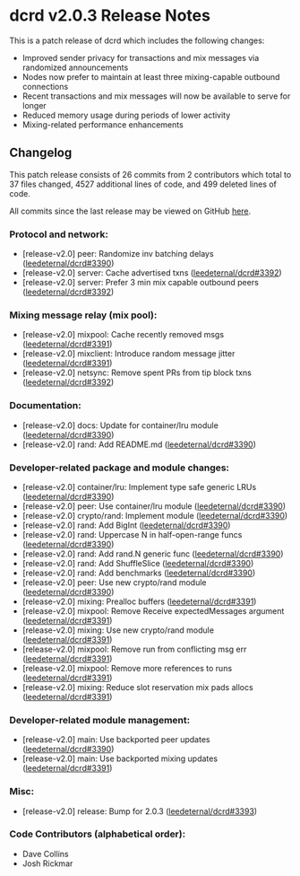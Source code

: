 # dcrd v2.0.3 Release Notes

This is a patch release of dcrd which includes the following changes:

- Improved sender privacy for transactions and mix messages via randomized
  announcements
- Nodes now prefer to maintain at least three mixing-capable outbound connections
- Recent transactions and mix messages will now be available to serve for longer
- Reduced memory usage during periods of lower activity
- Mixing-related performance enhancements

## Changelog

This patch release consists of 26 commits from 2 contributors which total to 37
files changed, 4527 additional lines of code, and 499 deleted lines of code.

All commits since the last release may be viewed on GitHub
[here](https://github.com/leedeternal/dcrd/compare/release-v2.0.2...release-v2.0.3).

### Protocol and network:

- [release-v2.0] peer: Randomize inv batching delays ([leedeternal/dcrd#3390](https://github.com/leedeternal/dcrd/pull/3390))
- [release-v2.0] server: Cache advertised txns ([leedeternal/dcrd#3392](https://github.com/leedeternal/dcrd/pull/3392))
- [release-v2.0] server: Prefer 3 min mix capable outbound peers ([leedeternal/dcrd#3392](https://github.com/leedeternal/dcrd/pull/3392))

### Mixing message relay (mix pool):

- [release-v2.0] mixpool: Cache recently removed msgs ([leedeternal/dcrd#3391](https://github.com/leedeternal/dcrd/pull/3391))
- [release-v2.0] mixclient: Introduce random message jitter ([leedeternal/dcrd#3391](https://github.com/leedeternal/dcrd/pull/3391))
- [release-v2.0] netsync: Remove spent PRs from tip block txns ([leedeternal/dcrd#3392](https://github.com/leedeternal/dcrd/pull/3392))

### Documentation:

- [release-v2.0] docs: Update for container/lru module ([leedeternal/dcrd#3390](https://github.com/leedeternal/dcrd/pull/3390))
- [release-v2.0] rand: Add README.md ([leedeternal/dcrd#3390](https://github.com/leedeternal/dcrd/pull/3390))

### Developer-related package and module changes:

- [release-v2.0] container/lru: Implement type safe generic LRUs ([leedeternal/dcrd#3390](https://github.com/leedeternal/dcrd/pull/3390))
- [release-v2.0] peer: Use container/lru module ([leedeternal/dcrd#3390](https://github.com/leedeternal/dcrd/pull/3390))
- [release-v2.0] crypto/rand: Implement module ([leedeternal/dcrd#3390](https://github.com/leedeternal/dcrd/pull/3390))
- [release-v2.0] rand: Add BigInt ([leedeternal/dcrd#3390](https://github.com/leedeternal/dcrd/pull/3390))
- [release-v2.0] rand: Uppercase N in half-open-range funcs ([leedeternal/dcrd#3390](https://github.com/leedeternal/dcrd/pull/3390))
- [release-v2.0] rand: Add rand.N generic func ([leedeternal/dcrd#3390](https://github.com/leedeternal/dcrd/pull/3390))
- [release-v2.0] rand: Add ShuffleSlice ([leedeternal/dcrd#3390](https://github.com/leedeternal/dcrd/pull/3390))
- [release-v2.0] rand: Add benchmarks ([leedeternal/dcrd#3390](https://github.com/leedeternal/dcrd/pull/3390))
- [release-v2.0] peer: Use new crypto/rand module ([leedeternal/dcrd#3390](https://github.com/leedeternal/dcrd/pull/3390))
- [release-v2.0] mixing: Prealloc buffers ([leedeternal/dcrd#3391](https://github.com/leedeternal/dcrd/pull/3391))
- [release-v2.0] mixpool: Remove Receive expectedMessages argument ([leedeternal/dcrd#3391](https://github.com/leedeternal/dcrd/pull/3391))
- [release-v2.0] mixing: Use new crypto/rand module ([leedeternal/dcrd#3391](https://github.com/leedeternal/dcrd/pull/3391))
- [release-v2.0] mixpool: Remove run from conflicting msg err ([leedeternal/dcrd#3391](https://github.com/leedeternal/dcrd/pull/3391))
- [release-v2.0] mixpool: Remove more references to runs ([leedeternal/dcrd#3391](https://github.com/leedeternal/dcrd/pull/3391))
- [release-v2.0] mixing: Reduce slot reservation mix pads allocs ([leedeternal/dcrd#3391](https://github.com/leedeternal/dcrd/pull/3391))

### Developer-related module management:

- [release-v2.0] main: Use backported peer updates ([leedeternal/dcrd#3390](https://github.com/leedeternal/dcrd/pull/3390))
- [release-v2.0] main: Use backported mixing updates ([leedeternal/dcrd#3391](https://github.com/leedeternal/dcrd/pull/3391))

### Misc:

- [release-v2.0] release: Bump for 2.0.3 ([leedeternal/dcrd#3393](https://github.com/leedeternal/dcrd/pull/3393))

### Code Contributors (alphabetical order):

- Dave Collins
- Josh Rickmar
